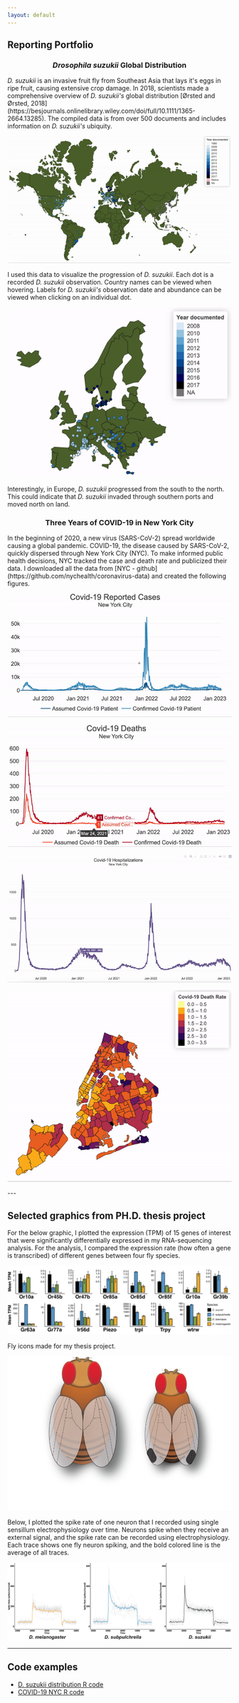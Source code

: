 ```yaml
---
layout: default
---
```

## Reporting Portfolio 

<h3 align="center"> <i>Drosophila suzukii</i> Global Distribution</h3>
<i>D. suzukii</i> is an invasive fruit fly from Southeast Asia that lays it's eggs in ripe fruit, causing extensive crop damage. In 2018, scientists made a comprehensive overview of <i>D. suzukii's</i> global distribution [Ørsted and  Ørsted, 2018](https://besjournals.onlinelibrary.wiley.com/doi/full/10.1111/1365-2664.13285). The compiled data is from over 500 documents and includes information on <i>D. suzukii's</i> ubiquity.

<p align="center">
         <img src="/assets/img/suzukii_global_distribution.gif" width="500">
</p>

<p> I used this data to visualize the progression of <i>D. suzukii</i>. Each dot is a recorded <i>D. suzukii</i> observation. Country names can be viewed when hovering. Labels for <i>D. suzukii's</i> observation date and abundance can be viewed when clicking on an individual dot. </p>



<p align="center">
         <img src="assets/img/suzukii_europe_distribution.gif">
</p>

<p>Interestingly, in Europe, <i>D. suzukii</i> progressed from the south to the north. This could indicate that <i>D. suzukii</i> invaded through southern ports and moved north on land.</p>


<h3 align="center"> Three Years of COVID-19 in New York City</h3>
In the beginning of 2020, a new virus (SARS-CoV-2) spread worldwide causing a global pandemic. COVID-19, the disease caused by SARS-CoV-2, quickly dispersed through New York City (NYC). To make informed public health decisions, NYC tracked the case and death rate and publicized their data. I downloaded all the data from [NYC - github](https://github.com/nychealth/coronavirus-data) and created the following figures. 


<p align="center">
         <img src="assets/img/covid_19_reported_cases.gif">
</p>
<p align="center">
        <img src="/assets/img/covid_19_death_cases.gif"> 
 </p>

<p align="center">
        <img src="/assets/img/covid_19_hospitalization_cases.gif"> 
 </p>

 <p align="center">
        <img src="/assets/img/covid_19_neighborhood_cases.gif"> 
 </p>
---

## Selected graphics from PH.D. thesis project
For the below graphic, I plotted the expression (TPM) of 15 genes of interest that were significantly differentially expressed in my RNA-sequencing analysis. For the analysis, I compared the expression rate (how often a gene is transcribed) of different genes between four fly species. 
<p align="center">
        <img src="assets/img/figure_1.jpeg"> 
 </p>

Fly icons made for my thesis project. 
<p align="center">
        <img src="assets/img/male_and_female_fly.png"> 
 </p>
Below, I plotted the spike rate of one neuron that I recorded using single sensillum electrophysiology over time. Neurons spike when they receive an external signal, and the spike rate can be recorded using electrophysiology. Each trace shows one fly neuron spiking, and the bold colored line is the average of all traces. 
 <p align="center">
        <img src="assets/img/Spike_rate_over_time.png"> 
 </p>

---
## Code examples 
- [D. suzukii distribution R code](/assets/img/R_code_for_suzukii_distribution.html) 
- [COVID-19 NYC R code](assets/img/R_code_for_covid_nyc.html)